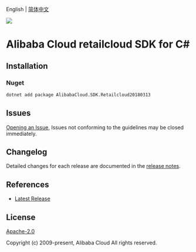 English | [简体中文](README-CN.md)

![](https://aliyunsdk-pages.alicdn.com/icons/AlibabaCloud.svg)

# Alibaba Cloud retailcloud SDK for C#

## Installation

### Nuget

```bash
dotnet add package AlibabaCloud.SDK.Retailcloud20180313
```

## Issues

[Opening an Issue](https://github.com/aliyun/alibabacloud-csharp-sdk/issues/new), Issues not conforming to the guidelines may be closed immediately.

## Changelog

Detailed changes for each release are documented in the [release notes](./ChangeLog.md).

## References

* [Latest Release](https://github.com/aliyun/alibabacloud-csharp-sdk/)

## License

[Apache-2.0](http://www.apache.org/licenses/LICENSE-2.0)

Copyright (c) 2009-present, Alibaba Cloud All rights reserved.
